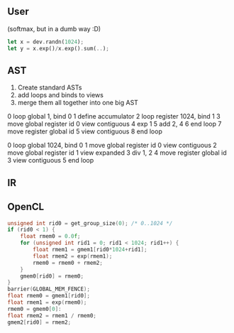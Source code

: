 
## User

(softmax, but in a dumb way :D)

```rust
let x = dev.randn(1024);
let y = x.exp()/x.exp().sum(..);
```


## AST

1. Create standard ASTs
2. add loops and binds to views
3. merge them all together into one big AST


0 loop global 1, bind 0
1 define accumulator
2 loop register 1024, bind 1
3 move global register id 0 view contiguous
4 exp 1
5 add 2, 4
6 end loop
7 move register global id 5 view contiguous
8 end loop

0 loop global 1024, bind 0
1 move global register id 0 view contiguous
2 move global register id 1 view expanded
3 div 1, 2
4 move register global id 3 view contiguous
5 end loop



## IR



## OpenCL


```c
unsigned int rid0 = get_group_size(0); /* 0..1024 */
if (rid0 < 1) {
    float rmem0 = 0.0f;
    for (unsigned int rid1 = 0; rid1 < 1024; rid1++) {
        float rmem1 = gmem1[rid0*1024+rid1];
        float rmem2 = exp(rmem1);
        rmem0 = rmem0 + rmem2;
    }
    gmem0[rid0] = rmem0;
}
barrier(GLOBAL_MEM_FENCE);
float rmem0 = gmem1[rid0];
float rmem1 = exp(rmem0);
rmem0 = gmem0[0]:
float rmem2 = rmem1 / rmem0;
gmem2[rid0] = rmem2;
```


